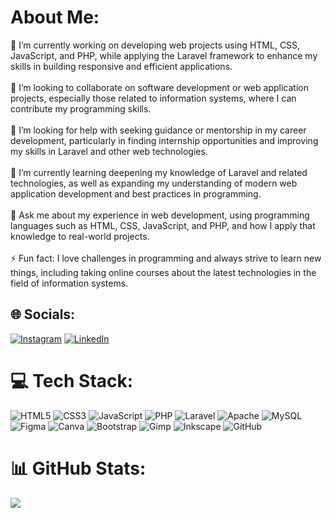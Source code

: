 # About Me:
🔭 I’m currently working on developing web projects using HTML, CSS, JavaScript, and PHP, while applying the Laravel framework to enhance my skills in building responsive and efficient applications.<br><br>👯 I’m looking to collaborate on software development or web application projects, especially those related to information systems, where I can contribute my programming skills.<br><br>🤝 I’m looking for help with seeking guidance or mentorship in my career development, particularly in finding internship opportunities and improving my skills in Laravel and other web technologies.<br><br>🌱 I’m currently learning deepening my knowledge of Laravel and related technologies, as well as expanding my understanding of modern web application development and best practices in programming.<br><br>💬 Ask me about my experience in web development, using programming languages such as HTML, CSS, JavaScript, and PHP, and how I apply that knowledge to real-world projects.<br><br>⚡ Fun fact: I love challenges in programming and always strive to learn new things, including taking online courses about the latest technologies in the field of information systems.


## 🌐 Socials:
[![Instagram](https://img.shields.io/badge/Instagram-%23E4405F.svg?logo=Instagram&logoColor=white)](https://instagram.com/zkynel) [![LinkedIn](https://img.shields.io/badge/LinkedIn-%230077B5.svg?logo=linkedin&logoColor=white)](https://linkedin.com/in/nasa-zakiyyan) 

# 💻 Tech Stack:
![HTML5](https://img.shields.io/badge/html5-%23E34F26.svg?style=plastic&logo=html5&logoColor=white) ![CSS3](https://img.shields.io/badge/css3-%231572B6.svg?style=plastic&logo=css3&logoColor=white) ![JavaScript](https://img.shields.io/badge/javascript-%23323330.svg?style=plastic&logo=javascript&logoColor=%23F7DF1E) ![PHP](https://img.shields.io/badge/php-%23777BB4.svg?style=plastic&logo=php&logoColor=white) ![Laravel](https://img.shields.io/badge/laravel-%23FF2D20.svg?style=plastic&logo=laravel&logoColor=white) ![Apache](https://img.shields.io/badge/apache-%23D42029.svg?style=plastic&logo=apache&logoColor=white) ![MySQL](https://img.shields.io/badge/mysql-4479A1.svg?style=plastic&logo=mysql&logoColor=white) ![Figma](https://img.shields.io/badge/figma-%23F24E1E.svg?style=plastic&logo=figma&logoColor=white) ![Canva](https://img.shields.io/badge/Canva-%2300C4CC.svg?style=plastic&logo=Canva&logoColor=white) ![Bootstrap](https://img.shields.io/badge/bootstrap-%238511FA.svg?style=plastic&logo=bootstrap&logoColor=white) ![Gimp](https://img.shields.io/badge/Gimp-657D8B?style=plastic&logo=gimp&logoColor=FFFFFF) ![Inkscape](https://img.shields.io/badge/Inkscape-e0e0e0?style=plastic&logo=inkscape&logoColor=080A13) ![GitHub](https://img.shields.io/badge/github-%23121011.svg?style=plastic&logo=github&logoColor=white)
# 📊 GitHub Stats:
![](https://github-readme-stats.vercel.app/api/top-langs/?username=zkynel&theme=cobalt&hide_border=false&include_all_commits=true&count_private=true&layout=compact)

<!-- Proudly created with GPRM ( https://gprm.itsvg.in ) -->
